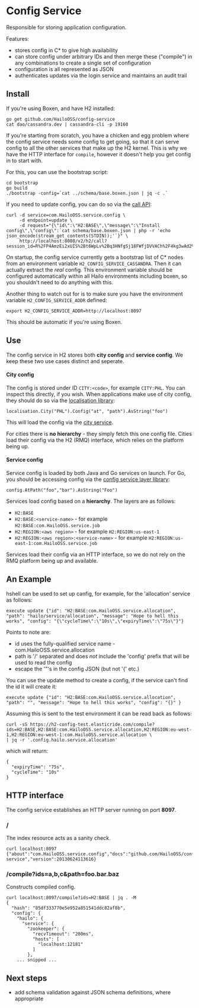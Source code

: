 # Config Service

Responsible for storing application configuration.

Features:

 - stores config in C* to give high availability
 - can store config under arbitrary IDs and then merge these ("compile") in any
   combinations to create a single set of configuration
 - configuration is all represented as JSON
 - authenticates updates via the login service and maintains an audit trail

## Install

If you're using Boxen, and have H2 installed:

    go get github.com/HailoOSS/config-service
    cat dao/cassandra.dev | cassandra-cli -p 19160

If you're starting from scratch, you have a chicken and egg problem where the config
service needs some config to get going, so that it can serve config to all the other
services that make up the H2 kernel. This is why we have the HTTP interface for
`compile`, however it doesn't help you get config in to start with.

For this, you can use the bootstrap script:

    cd bootstrap
    go build
    ./bootstrap -config=`cat ../schema/base.boxen.json | jq -c .`

If you need to update config, you can do so via the [call API](github.com/HailoOSS/call-api):

	curl -d service=com.HailoOSS.service.config \
		 -d endpoint=update \
		 -d request="{\"id\":\"H2:BASE\",\"message\":\"Install config\",\"config\":`cat schema/base.boxen.json | php -r 'echo json_encode(stream_get_contents(STDIN));'`}" \
		 http://localhost:8080/v2/h2/call?session_id=R%2FP4AmzEi2xUIS%2Bt6WpLv%2Bq3HNfgSj18FWfjDVVACh%2F4kg3wAd2%2BbQh%2B51MqWrOJ

On startup, the config service currently gets a bootstrap list of C* nodes from
an environment variable `H2_CONFIG_SERVICE_CASSANDRA`. Then it can actually extract the
_real_ config. This environment variable should be configured automatically within
all Hailo environments including boxen, so you shouldn't need to do anything with this.

Another thing to watch out for is to make sure you have the environment variable `H2_CONFIG_SERVICE_ADDR`
defined:

    export H2_CONFIG_SERVICE_ADDR=http://localhost:8097

This should be automatic if you're using Boxen.

## Use

The config service in H2 stores both **city config** and **service config**. We keep
these two use cases distinct and seperate.

#### City config

The config is stored under ID `CITY:<code>`, for example `CITY:PHL`. You can
inspect this directly, if you wish. When applications make use of city config,
they should do so via the [localisation library](https://github.com/HailoOSS/go-hailo-lib/blob/master/localisation/city.go#L29):

	localisation.City("PHL").Config("at", "path").AsString("foo")

This will load the config via the [city service](https://github.com/HailoOSS/city-service/tree/master/proto/config).

For cities there is **no hierarchy** - they simply fetch this one config file. Cities load
their config via the H2 (RMQ) interface, which relies on the platform being up.

#### Service config

Service config is loaded by both Java and Go services on launch. For Go, you
should be accessing config via the [config service layer library](https://github.com/HailoOSS/service/tree/master/config):

	config.AtPath("foo","bar").AsString("Foo")

Services load config based on a **hierarchy**. The layers are as follows:

  - `H2:BASE`
  - `H2:BASE:<service-name>` - for example `H2:BASE:com.HailoOSS.service.job`
  - `H2:REGION:<aws region>` - for example `H2:REGION:us-east-1`
  - `H2:REGION:<aws region>:<service-name>` - for example `H2:REGION:us-east-1:com.HailoOSS.service.job`

Services load their config via an HTTP interface, so we do not rely on the RMQ
platform being up and available.

## An Example

hshell can be used to set up canfig, for example, for the 'allocation' service as follows:

    execute update {"id": "H2:BASE:com.HailoOSS.service.allocation", "path": "hailo/service/allocation", "message": "Hope to hell this works", "config": "{\"cycleTime\":\"10s\",\"expiryTime\":\"75s\"}"}
    
Points to note are:

* id uses the fully-qualified service name - com.HailoOSS.service.allocation
* path is '/' separated and does *not* include the 'config' prefix that will be used to read the config
* escape the '"'s in the config JSON (but not '{' etc.)

You can use the update method to create a config, if the service can't find the id it will create it:

    execute update {"id": "H2:BASE:com.HailoOSS.service.allocation", "path": "", "message": "Hope to hell this works", "config": "{}" }

Assuming this is sent to the test environment it can be read back as follows:

    curl -sS https://h2-config-test.elasticride.com/compile?ids=H2:BASE,H2:BASE:com.HailoOSS.service.allocation,H2:REGION:eu-west-1,H2:REGION:eu-west-1:com.HailoOSS.service.allocation \
    | jq -r '.config.hailo.service.allocation'

which will return:

    {
      "expiryTime": "75s",
      "cycleTime": "10s"
    }

## HTTP interface

The config service establishes an HTTP server running on port **8097**.

### /

The index resource acts as a sanity check.

    curl localhost:8097
    {"about":"com.HailoOSS.service.config","docs":"github.com/HailoOSS/config-service","version":20130624113616}

### /compile?ids=a,b,c&path=foo.bar.baz

Constructs compiled config.

    curl localhost:8097/compile?ids=H2:BASE | jq . -M
    {
      "hash": "85df333770e5e952a851541ddc82af8b",
      "config": {
        "hailo": {
          "service": {
            "zookeeper": {
              "recvTimeout": "200ms",
              "hosts": [
                "localhost:12181"
              ]
            },
        ... snipped ...

## Next steps

  - add schema validation against JSON schema definitions, where appropriate

